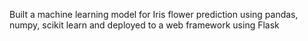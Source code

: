 Built a machine learning model for Iris flower prediction using pandas, numpy, scikit learn and deployed to a web framework using Flask
